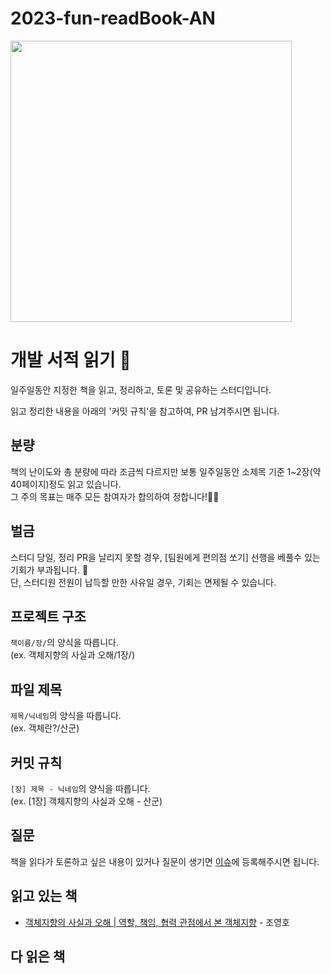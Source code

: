 # 2023-fun-readBook-AN
<img src="https://user-images.githubusercontent.com/81347125/225853274-8f4f6c9e-b70a-4271-ac77-954a473b0eb9.png" width="450px" />

# 개발 서적 읽기 🥕

일주일동안 지정한 책을 읽고, 정리하고, 토론 및 공유하는 스터디입니다.

읽고 정리한 내용을 아래의 '커밋 규칙'을 참고하여, PR 남겨주시면 됩니다.



## 분량

책의 난이도와 총 분량에 따라 조금씩 다르지만 보통 일주일동안 소제목 기준 1~2장(약 40페이지)정도 읽고 있습니다.   
그 주의 목표는 매주 모든 참여자가 합의하여 정합니다!💃🏻 

## 벌금

스터디 당일, 정리 PR을 날리지 못할 경우, [팀원에게 편의점 쏘기] 선행을 베풀수 있는 기회가 부과됩니다. 🚨  
단, 스터디원 전원이 납득할 만한 사유일 경우, 기회는 면제될 수 있습니다. 



## 프로젝트 구조

`책이름/장/`의 양식을 따릅니다.  
(ex.  객체지향의 사실과 오해/1장/)


## 파일 제목

`제목/닉네임`의 양식을 따릅니다.  
(ex.  객체란?/산군)


## 커밋 규칙

`[장] 제목 - 닉네임`의 양식을 따릅니다.  
(ex. [1장] 객체지향의 사실과 오해 - 산군)


## 질문

책을 읽다가 토론하고 싶은 내용이 있거나 질문이 생기면 [이슈](https://github.com/woowacourse-study/2023-fun-readBook-AN/issues)에 등록해주시면 됩니다.

## 읽고 있는 책
- [객체지향의 사실과 오해 | 역할, 책임, 협력 관점에서 본 객체지향](https://book.naver.com/bookdb/book_detail.nhn?bid=9145968) - 조영호

## 다 읽은 책
